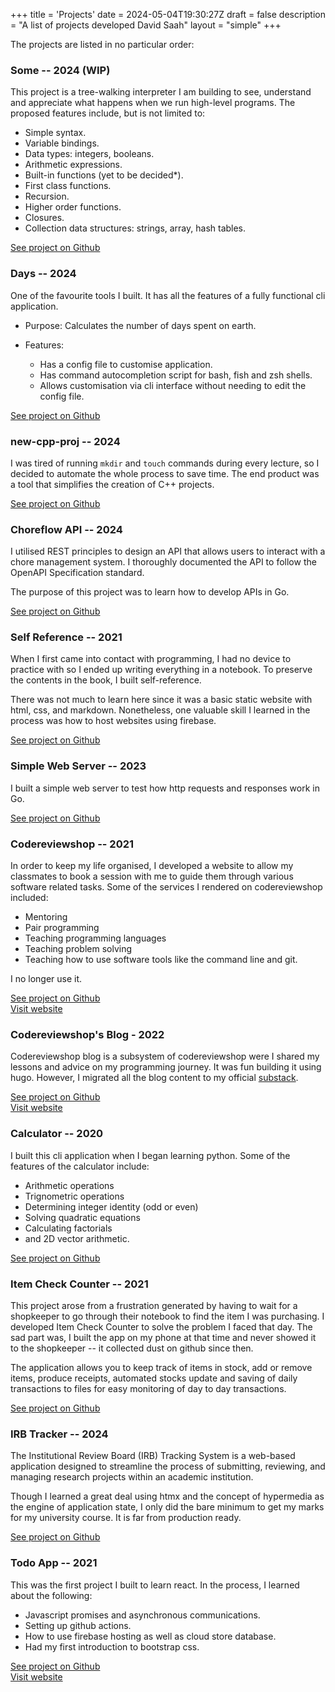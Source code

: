 +++
title = 'Projects'
date = 2024-05-04T19:30:27Z
draft = false
description = "A list of projects developed David Saah"
layout = "simple"
+++

The projects are listed in no particular order:

### Some -- 2024 (WIP)

This project is a tree-walking interpreter I am building to see, understand and
appreciate what happens when we run high-level programs. The proposed features
include, but is not limited to:

- Simple syntax.
- Variable bindings.
- Data types: integers, booleans.
- Arithmetic expressions.
- Built-in functions (yet to be decided*).
- First class functions.
- Recursion.
- Higher order functions.
- Closures.
- Collection data structures: strings, array, hash tables.

[See project on Github](https://github.com/DaveSaah/some)

### Days -- 2024

One of the favourite tools I built. It has all the features of a fully functional
cli application.

- Purpose: Calculates the number of days spent on earth.
- Features:

  - Has a config file to customise application.
  - Has command autocompletion script for bash, fish and zsh shells.
  - Allows customisation via cli interface without needing to edit the config file.

[See project on Github](https://github.com/DaveSaah/days)

### new-cpp-proj -- 2024

I was tired of running `mkdir` and `touch` commands during every lecture, so I
decided to automate the whole process to save time.
The end product was a tool that simplifies the creation of C++ projects.

[See project on Github](https://github.com/DaveSaah/new-cpp-proj)

### Choreflow API -- 2024

I utilised REST principles to design an API that allows users to interact with
a chore management system. I thoroughly documented the API to follow the
OpenAPI Specification standard.

The purpose of this project was to learn how to develop APIs in Go.

[See project on Github](https://github.com/DaveSaah/choreflow-api)

### Self Reference -- 2021

When I first came into contact with programming, I had no device to practice
with so I ended up writing everything in a notebook. To preserve the contents
in the book, I built self-reference.

There was not much to learn here since it was a basic static website with html,
css, and markdown. Nonetheless, one valuable skill I learned in the process was
how to host websites using firebase.

[See project on Github](https://github.com/DaveSaah/Self-Reference)

### Simple Web Server -- 2023

I built a simple web server to test how http requests and responses work in Go.

[See project on Github](https://github.com/DaveSaah/simple-web-server)

### Codereviewshop -- 2021

In order to keep my life organised, I developed a website to allow my classmates
to book a session with me to guide them through various software related tasks.
Some of the services I rendered on codereviewshop included:

- Mentoring
- Pair programming
- Teaching programming languages
- Teaching problem solving
- Teaching how to use software tools like the command line and git.

I no longer use it.

[See project on Github](https://github.com/DaveSaah/codereviewshop) \
[Visit website](https://codereviewshop.web.app/)

### Codereviewshop's Blog - 2022

Codereviewshop blog is a subsystem of codereviewshop were I shared my lessons and
advice on my programming journey. It was fun building it using hugo. However, I
migrated all the blog content to my official [substack](https://davesaah.substack.com).

[See project on Github](https://github.com/DaveSaah/blog) \
[Visit website](https://codereviewblog.web.app/)

### Calculator -- 2020

I built this cli application when I began learning python. Some of the features of
the calculator include:

- Arithmetic operations
- Trignometric operations
- Determining integer identity (odd or even)
- Solving quadratic equations
- Calculating factorials
- and 2D vector arithmetic.

[See project on Github](https://github.com/DaveSaah/Calculator)

### Item Check Counter -- 2021

This project arose from a frustration generated by having to wait for a shopkeeper
to go through their notebook to find the item I was purchasing. I developed Item
Check Counter to solve the problem I faced that day. The sad part was, I built the
app on my phone at that time and never showed it to the shopkeeper -- it collected
dust on github since then.

The application allows you to keep track of items in stock, add or remove items,
produce receipts, automated stocks update and saving of daily transactions to files
for easy monitoring of day to day transactions.

[See project on Github](https://github.com/DaveSaah/Item-Check)

### IRB Tracker -- 2024

The Institutional Review Board (IRB) Tracking System is a web-based application
designed to streamline the process of submitting, reviewing, and managing research
projects within an academic institution.

Though I learned a great deal using htmx and the concept of hypermedia as the engine
of application state, I only did the bare minimum to get my marks for my university
course. It is far from production ready.

[See project on Github](https://github.com/DaveSaah/irb-tracker)

### Todo App -- 2021

This was the first project I built to learn react. In the process, I learned
about the following:

- Javascript promises and asynchronous communications.
- Setting up github actions.
- How to use firebase hosting as well as cloud store database.
- Had my first introduction to bootstrap css.

[See project on Github](https://github.com/DaveSaah/todo-app) \
[Visit website](https://mytodo-ep.web.app/)
